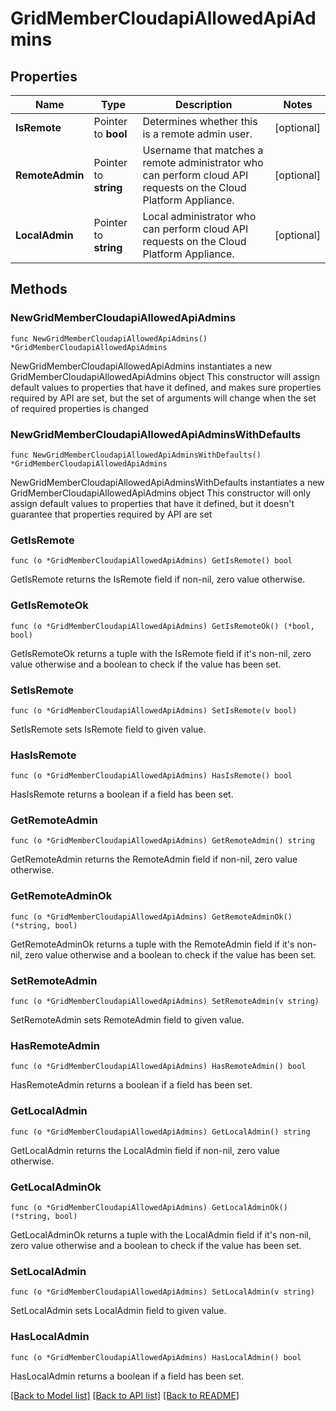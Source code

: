# GridMemberCloudapiAllowedApiAdmins

## Properties

Name | Type | Description | Notes
------------ | ------------- | ------------- | -------------
**IsRemote** | Pointer to **bool** | Determines whether this is a remote admin user. | [optional] 
**RemoteAdmin** | Pointer to **string** | Username that matches a remote administrator who can perform cloud API requests on the Cloud Platform Appliance. | [optional] 
**LocalAdmin** | Pointer to **string** | Local administrator who can perform cloud API requests on the Cloud Platform Appliance. | [optional] 

## Methods

### NewGridMemberCloudapiAllowedApiAdmins

`func NewGridMemberCloudapiAllowedApiAdmins() *GridMemberCloudapiAllowedApiAdmins`

NewGridMemberCloudapiAllowedApiAdmins instantiates a new GridMemberCloudapiAllowedApiAdmins object
This constructor will assign default values to properties that have it defined,
and makes sure properties required by API are set, but the set of arguments
will change when the set of required properties is changed

### NewGridMemberCloudapiAllowedApiAdminsWithDefaults

`func NewGridMemberCloudapiAllowedApiAdminsWithDefaults() *GridMemberCloudapiAllowedApiAdmins`

NewGridMemberCloudapiAllowedApiAdminsWithDefaults instantiates a new GridMemberCloudapiAllowedApiAdmins object
This constructor will only assign default values to properties that have it defined,
but it doesn't guarantee that properties required by API are set

### GetIsRemote

`func (o *GridMemberCloudapiAllowedApiAdmins) GetIsRemote() bool`

GetIsRemote returns the IsRemote field if non-nil, zero value otherwise.

### GetIsRemoteOk

`func (o *GridMemberCloudapiAllowedApiAdmins) GetIsRemoteOk() (*bool, bool)`

GetIsRemoteOk returns a tuple with the IsRemote field if it's non-nil, zero value otherwise
and a boolean to check if the value has been set.

### SetIsRemote

`func (o *GridMemberCloudapiAllowedApiAdmins) SetIsRemote(v bool)`

SetIsRemote sets IsRemote field to given value.

### HasIsRemote

`func (o *GridMemberCloudapiAllowedApiAdmins) HasIsRemote() bool`

HasIsRemote returns a boolean if a field has been set.

### GetRemoteAdmin

`func (o *GridMemberCloudapiAllowedApiAdmins) GetRemoteAdmin() string`

GetRemoteAdmin returns the RemoteAdmin field if non-nil, zero value otherwise.

### GetRemoteAdminOk

`func (o *GridMemberCloudapiAllowedApiAdmins) GetRemoteAdminOk() (*string, bool)`

GetRemoteAdminOk returns a tuple with the RemoteAdmin field if it's non-nil, zero value otherwise
and a boolean to check if the value has been set.

### SetRemoteAdmin

`func (o *GridMemberCloudapiAllowedApiAdmins) SetRemoteAdmin(v string)`

SetRemoteAdmin sets RemoteAdmin field to given value.

### HasRemoteAdmin

`func (o *GridMemberCloudapiAllowedApiAdmins) HasRemoteAdmin() bool`

HasRemoteAdmin returns a boolean if a field has been set.

### GetLocalAdmin

`func (o *GridMemberCloudapiAllowedApiAdmins) GetLocalAdmin() string`

GetLocalAdmin returns the LocalAdmin field if non-nil, zero value otherwise.

### GetLocalAdminOk

`func (o *GridMemberCloudapiAllowedApiAdmins) GetLocalAdminOk() (*string, bool)`

GetLocalAdminOk returns a tuple with the LocalAdmin field if it's non-nil, zero value otherwise
and a boolean to check if the value has been set.

### SetLocalAdmin

`func (o *GridMemberCloudapiAllowedApiAdmins) SetLocalAdmin(v string)`

SetLocalAdmin sets LocalAdmin field to given value.

### HasLocalAdmin

`func (o *GridMemberCloudapiAllowedApiAdmins) HasLocalAdmin() bool`

HasLocalAdmin returns a boolean if a field has been set.


[[Back to Model list]](../README.md#documentation-for-models) [[Back to API list]](../README.md#documentation-for-api-endpoints) [[Back to README]](../README.md)


